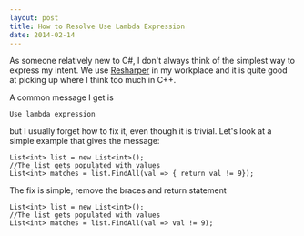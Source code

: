 ```yaml
---
layout: post
title: How to Resolve Use Lambda Expression
date: 2014-02-14
---
```


As someone relatively new to C#, I don't always think of the simplest way to express my intent. We use [Resharper](https://www.jetbrains.com/resharper) in my workplace and it is quite good at picking up where I think too much in C++.

A common message I get is

```
Use lambda expression
```

but I usually forget how to fix it, even though it is trivial. Let's look at a simple example that gives the message:

```
List<int> list = new List<int>();
//The list gets populated with values
List<int> matches = list.FindAll(val => { return val != 9});
```

The fix is simple, remove the braces and return statement

```
List<int> list = new List<int>();
//The list gets populated with values
List<int> matches = list.FindAll(val => val != 9);
```
